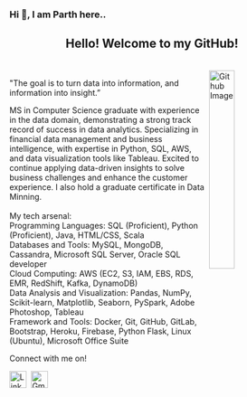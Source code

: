 ### Hi 👋, I am Parth here..

<html>
<head>
   
</head>
<body>
   <div align="center">
     <h2>Hello! Welcome to my GitHub!</h2></br>
   </div>


   <img width="30%" align="right" alt="Github Image" src="https://img.freepik.com/free-vector/programming-concept-illustration_114360-1351.jpg?         w=826&t=st=1663649634~exp=1663650234~hmac=9821f831ff42d2790cc942e3ef6194a385d3af18a75736d632d62d845cef38c1/">
   

"The goal is to turn data into information, and information into insight.”

MS in Computer Science graduate with experience in the data domain, demonstrating a strong track record of success in data analytics. Specializing in financial data management and business intelligence, with expertise in Python, SQL, AWS, and data visualization tools like Tableau. Excited to continue applying data-driven insights to solve business challenges and enhance the customer experience. I also hold a graduate certificate in Data Minning.
</br>
</br>
My tech arsenal:
</br>
Programming Languages: SQL (Proficient), Python (Proficient), Java, HTML/CSS, Scala 
</br>
Databases and Tools: MySQL, MongoDB, Cassandra, Microsoft SQL Server, Oracle SQL developer
</br>
Cloud Computing: AWS (EC2, S3, IAM, EBS, RDS, EMR, RedShift, Kafka, DynamoDB) 
</br>
Data Analysis and Visualization: Pandas, NumPy, Scikit-learn, Matplotlib, Seaborn, PySpark, Adobe Photoshop, Tableau
</br>
Framework and Tools: Docker, Git, GitHub, GitLab, Bootstrap, Heroku, Firebase, Python Flask, Linux (Ubuntu), Microsoft Office Suite
</br>

<p align="left">
Connect with me on!

<a href="https://www.linkedin.com/in/parth-p-336aa5245/"><img height="30" src="https://img.shields.io/badge/linkedin%20-%230077B5.svg?&style=for-the-badge&logo=linkedin&logoColor=white" alt="LinkedIn"></a>&nbsp;
<a href="mailto:parthpanara97@gmail.com"><img height="30" alt="Gmail" src="https://www.freepnglogos.com/uploads/logo-gmail-png/logo-gmail-png-gmail-icon-download-png-and-vector-1.png" /></a>

</p>

</body>
</html>
